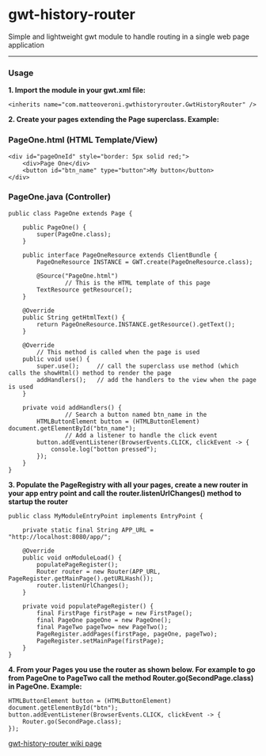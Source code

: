 # gwt-history-router

Simple and lightweight gwt module to handle routing in a single web page application

***

### Usage

**1. Import the module in your gwt.xml file:**

`<inherits name="com.matteoveroni.gwthistoryrouter.GwtHistoryRouter" />`

**2. Create your pages extending the Page superclass. Example:**


### PageOne.html (HTML Template/View)
```
<div id="pageOneId" style="border: 5px solid red;">
    <div>Page One</div>
    <button id="btn_name" type="button">My button</button>
</div>
```

### PageOne.java (Controller)
```
public class PageOne extends Page {
	
	public PageOne() {
		super(PageOne.class);
	}

	public interface PageOneResource extends ClientBundle {
		PageOneResource INSTANCE = GWT.create(PageOneResource.class);

		@Source("PageOne.html")
                // This is the HTML template of this page
		TextResource getResource();
	}

	@Override
	public String getHtmlText() {
		return PageOneResource.INSTANCE.getResource().getText();
	}
	
	@Override
        // This method is called when the page is used
	public void use() {
		super.use();     // call the superclass use method (which calls the showHtml() method to render the page
		addHandlers();   // add the handlers to the view when the page is used
	}

	private void addHandlers() {
                // Search a button named btn_name in the 
		HTMLButtonElement button = (HTMLButtonElement) document.getElementById("btn_name");
                // Add a listener to handle the click event
		button.addEventListener(BrowserEvents.CLICK, clickEvent -> {
			console.log("botton pressed");
		});
	}
}
```

**3. Populate the PageRegistry with all your pages, create a new router in your app entry point and call the router.listenUrlChanges() method to startup the router**

```
public class MyModuleEntryPoint implements EntryPoint {

	private static final String APP_URL = "http://localhost:8080/app/";

	@Override
	public void onModuleLoad() {
		populatePageRegister();
		Router router = new Router(APP_URL, PageRegister.getMainPage().getURLHash());
		router.listenUrlChanges();
	}

	private void populatePageRegister() {
		final FirstPage firstPage = new FirstPage();
		final PageOne pageOne = new PageOne();
		final PageTwo pageTwo= new PageTwo();
		PageRegister.addPages(firstPage, pageOne, pageTwo);
		PageRegister.setMainPage(firstPage);
	}
}
```

**4. From your Pages you use the router as shown below. For example to go from PageOne to PageTwo call the method Router.go(SecondPage.class) in PageOne. Example:**

```
HTMLButtonElement button = (HTMLButtonElement) document.getElementById("btn");
button.addEventListener(BrowserEvents.CLICK, clickEvent -> {
	Router.go(SecondPage.class);
});
```

[gwt-history-router wiki page](https://github.com/mavek87/gwt-history-router/wiki/Gwt-History-Router-Wiki)

